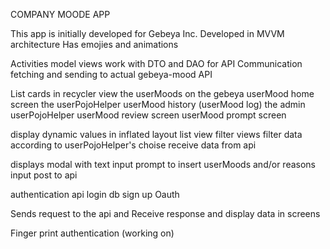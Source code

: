 COMPANY MOODE APP


This app is initially developed for Gebeya Inc.
Developed in MVVM architecture
Has emojies and animations
    
Activities model views work with DTO and DAO for API Communication
    fetching and sending to actual gebeya-mood API

 List cards in recycler view
       the userMoods on the gebeya userMood home screen
       the userPojoHelper userMood history (userMood log)
       the admin userPojoHelper userMood review screen
       userMood prompt screen

 display dynamic values in inflated layout
 	    list view
 	    filter views
 	    filter data according to userPojoHelper's choise
 	    receive data from api

 displays modal with text input
 	     prompt to insert userMoods and/or reasons
 	     input post to api

 authentication api
      login db
      sign up
      Oauth

Sends request to the api and Receive response and display data in screens    
 
Finger print authentication (working on)
